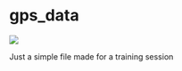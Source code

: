 # gps_data
<a href="https://gps-data.streamlit.app/" title="Python Version"><img src="https://static.streamlit.io/badges/streamlit_badge_black_white.svg"></a><br>

Just a simple file made for a training session
